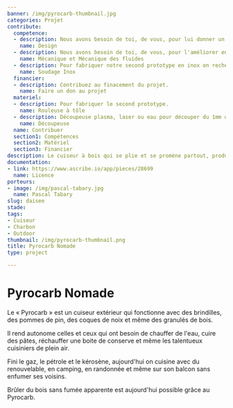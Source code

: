 ```yaml
---
banner: /img/pyrocarb-thumbnail.jpg
categories: Projet
contribute:
  competence:
  - description: Nous avons besoin de toi, de vous, pour lui donner un look incomparable, le rendre craquant, distingué, limite incontournable.
    name: Design
  - description: Nous avons besoin de toi, de vous, pour l'améliorer encore et encore, atteindre des performances hors du commun et repousser les limites de l'efficacité.
    name: Mécanique et Mécanique des fluides
  - description: Pour fabriquer notre second prototype en inox on recherche quelqu’un sachant souder l’inox
    name: Soudage Inox
  financier:
  - description: Contribuez au finacement du projet.
    name: Faire un don au projet
  materiel:
  - description: Pour fabriquer le second prototype.
    name: Rouleuse à tôle
  - description: Découpeuse plasma, laser ou eau pour découper du 1mm d’acier proprement en cercle.
    name: Découpeuse
  name: Contribuer
  section1: Compétences
  section2: Matériel
  section3: Financier
description: Le cuiseur à bois qui se plie et se promène partout, produit du charbon avec une combustion presque
documentation:
- link: https://www.ascribe.io/app/pieces/28699
  name: Licence
porteurs:
- image: /img/pascal-tabary.jpg
  name: Pascal Tabary
slug: daisee
stade:
tags:
- Cuiseur
- Charbon
- Outdoor
thumbnail: /img/pyrocarb-thumbnail.png
title: Pyrocarb Nomade
type: project

---
```

# Pyrocarb Nomade

Le « Pyrocarb » est un cuiseur extérieur qui fonctionne avec des brindilles, des pommes de pin, des coques de noix et même des granulés de bois.

Il rend autonome celles et ceux qui ont besoin de chauffer de l'eau, cuire des pâtes, réchauffer une boite de conserve et même les talentueux cuisiniers de plein air.

Fini le gaz, le pétrole et le kérosène, aujourd'hui on cuisine avec du renouvelable, en camping, en randonnée et même sur son balcon sans enfumer ses voisins.

Brûler du bois sans fumée apparente est aujourd'hui possible grâce au Pyrocarb.
